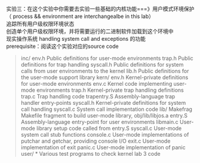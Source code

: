 实验三：在这个实验中你需要去实验一些基础的内核功能===》用户模式环境保护（ process && environment are interchangealbe in this lab）  
      追踪所有用户级权限环境状态  
      创造单个用户级权限环境，并将需要运行的二进制软件加载到这个环境中  
      现实操作系统 handling system call and exceptions 的功能  
prerequisite：阅读这个实验对应的source code  

>	inc/	env.h	Public definitions for user-mode environments
>	trap.h	Public definitions for trap handling
>	syscall.h	Public definitions for system calls from user environments to the kernel
>	lib.h	Public definitions for the user-mode support library
>	kern/	env.h	Kernel-private definitions for user-mode environments
>	env.c	Kernel code implementing user-mode environments
>	trap.h	Kernel-private trap handling definitions
>	trap.c	Trap handling code
>	trapentry.S	Assembly-language trap handler entry-points
>	syscall.h	Kernel-private definitions for system call handling
>	syscall.c	System call implementation code
>	lib/	Makefrag	Makefile fragment to build user-mode library, obj/lib/libjos.a
>	entry.S	Assembly-language entry-point for user environments
>	libmain.c	User-mode library setup code called from entry.S
>	syscall.c	User-mode system call stub functions
>	console.c	User-mode implementations of putchar and getchar, providing console I/O
>	exit.c	User-mode implementation of exit
>	panic.c	User-mode implementation of panic
>	user/	*	Various test programs to check kernel lab 3 code
